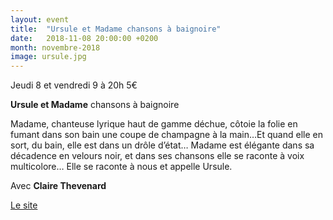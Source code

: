 ```yaml
---
layout: event
title:  "Ursule et Madame chansons à baignoire"
date:   2018-11-08 20:00:00 +0200
month: novembre-2018
image: ursule.jpg
---
```



Jeudi 8 et vendredi 9 à 20h
5€

**Ursule et Madame** chansons à baignoire

Madame, chanteuse lyrique haut de gamme déchue, côtoie la folie en fumant dans son bain une coupe de champagne à la main…Et quand elle en sort, du bain, elle est dans un drôle d’état… Madame est élégante dans sa décadence en velours noir, et dans ses chansons elle se raconte à voix multicolore… Elle se raconte à nous et appelle Ursule.

Avec **Claire Thevenard**

[Le site](http://ciepauvrepecheur.wixsite.com/ursule-et-madame/blank)